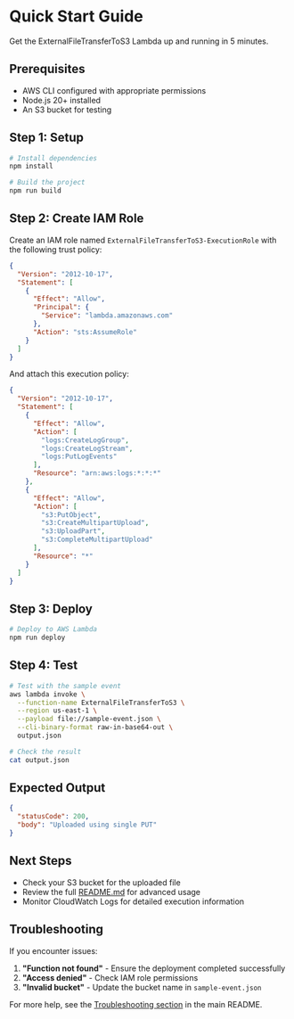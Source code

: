 # Quick Start Guide

Get the ExternalFileTransferToS3 Lambda up and running in 5 minutes.

## Prerequisites

- AWS CLI configured with appropriate permissions
- Node.js 20+ installed
- An S3 bucket for testing

## Step 1: Setup

```bash
# Install dependencies
npm install

# Build the project
npm run build
```

## Step 2: Create IAM Role

Create an IAM role named `ExternalFileTransferToS3-ExecutionRole` with the following trust policy:

```json
{
  "Version": "2012-10-17",
  "Statement": [
    {
      "Effect": "Allow",
      "Principal": {
        "Service": "lambda.amazonaws.com"
      },
      "Action": "sts:AssumeRole"
    }
  ]
}
```

And attach this execution policy:

```json
{
  "Version": "2012-10-17",
  "Statement": [
    {
      "Effect": "Allow",
      "Action": [
        "logs:CreateLogGroup",
        "logs:CreateLogStream",
        "logs:PutLogEvents"
      ],
      "Resource": "arn:aws:logs:*:*:*"
    },
    {
      "Effect": "Allow",
      "Action": [
        "s3:PutObject",
        "s3:CreateMultipartUpload",
        "s3:UploadPart",
        "s3:CompleteMultipartUpload"
      ],
      "Resource": "*"
    }
  ]
}
```

## Step 3: Deploy

```bash
# Deploy to AWS Lambda
npm run deploy
```

## Step 4: Test

```bash
# Test with the sample event
aws lambda invoke \
  --function-name ExternalFileTransferToS3 \
  --region us-east-1 \
  --payload file://sample-event.json \
  --cli-binary-format raw-in-base64-out \
  output.json

# Check the result
cat output.json
```

## Expected Output

```json
{
  "statusCode": 200,
  "body": "Uploaded using single PUT"
}
```

## Next Steps

- Check your S3 bucket for the uploaded file
- Review the full [README.md](README.md) for advanced usage
- Monitor CloudWatch Logs for detailed execution information

## Troubleshooting

If you encounter issues:

1. **"Function not found"** - Ensure the deployment completed successfully
2. **"Access denied"** - Check IAM role permissions
3. **"Invalid bucket"** - Update the bucket name in `sample-event.json`

For more help, see the [Troubleshooting section](README.md#troubleshooting) in the main README. 